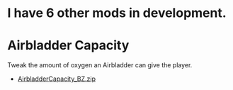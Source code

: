 # I have 6 other mods in development.

# Airbladder Capacity
Tweak the amount of oxygen an Airbladder can give the player.

- [AirbladderCapacity_BZ.zip]()
